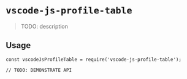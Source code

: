 # `vscode-js-profile-table`

> TODO: description

## Usage

```
const vscodeJsProfileTable = require('vscode-js-profile-table');

// TODO: DEMONSTRATE API
```
